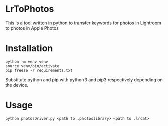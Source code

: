 # LrToPhotos 

This is a tool written in python to transfer keywords for photos in Lightroom to photos in Apple Photos 

# Installation 

``` shell
python -m venv venv 
source venv/bin/activate 
pip freeze -r requirements.txt
```
Substitute python and pip with python3 and pip3 respectively depending on the device.

# Usage 

``` shell
python photosDriver.py <path to .photoslibrary> <path to .lrcat>
```
